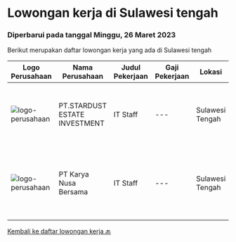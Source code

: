 
  # Lowongan kerja di Sulawesi tengah

  ### Diperbarui pada tanggal Minggu, 26 Maret 2023

  Berikut merupakan daftar lowongan kerja yang ada di Sulawesi tengah

  |Logo Perusahaan | Nama Perusahaan | Judul Pekerjaan | Gaji Pekerjaan | Lokasi | Deskripsi | Tanggal diunggah | Pranala |
  | -------------- | --------------- | --------------- | --------- | --------- | -------------- | ------- | ----------- |
  |![logo-perusahaan](https://image-service-cdn.seek.com.au/02d55ef114a915515c2bf2d49b6d22877c6c5be6/ee4dce1061f3f616224767ad58cb2fc751b8d2dc)|PT.STARDUST ESTATE INVESTMENT|IT Staff|---|Sulawesi Tengah|Qualifications : Minimum D3 Information Technology/ Information Systems / related field ; Minimum 3-4 years experience in mining industry ; Minimum...|Senin, 20 Maret 2023|https://www.jobstreet.co.id/id/job/it-staff-4268591?token=0~36904ab9-694e-440b-b834-b6a34680897a&sectionRank=1&jobId=jobstreet-id-job-4268591|
|![logo-perusahaan](https://i.ibb.co/sqvTCh9/112815900-stock-vector-no-image-available-icon-flat-vector.webp)|PT Karya Nusa Bersama|IT Staff|---|Sulawesi Tengah|Deskripsi pekerjaan:1.Melaksanakan support dan kegaiatan operasi serta pemeliharaan system IT2.Menjalankan monitoring terkait ketersediaan software...|Sabtu, 11 Maret 2023|https://www.jobstreet.co.id/id/job/it-staff-4247005?token=0~36904ab9-694e-440b-b834-b6a34680897a&sectionRank=2&jobId=jobstreet-id-job-4247005|


  [Kembali ke daftar lowongan kerja 🔙](../README.md#daftar-lowongan-kerja)
  